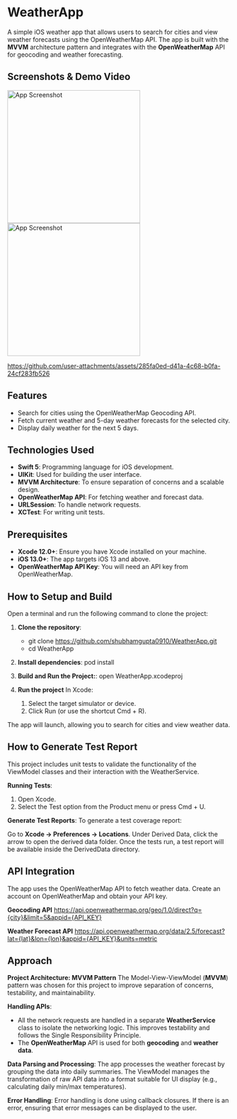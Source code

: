 # WeatherApp

A simple iOS weather app that allows users to search for cities and view weather forecasts using the OpenWeatherMap API. 
The app is built with the **MVVM** architecture pattern and integrates with the **OpenWeatherMap** API for geocoding and weather forecasting.

## Screenshots & Demo Video

<img src="https://github.com/user-attachments/assets/a3c1d8e2-c522-4763-8253-44530d216c36" alt="App Screenshot" width="300"/>
<img src="https://github.com/user-attachments/assets/1e6ed919-b72b-41a4-ba4f-d26c94c03a62" alt="App Screenshot" width="300"/>

https://github.com/user-attachments/assets/285fa0ed-d41a-4c68-b0fa-24cf283fb526


## Features

- Search for cities using the OpenWeatherMap Geocoding API.
- Fetch current weather and 5-day weather forecasts for the selected city.
- Display daily weather for the next 5 days.

## Technologies Used

- **Swift 5**: Programming language for iOS development.
- **UIKit**: Used for building the user interface.
- **MVVM Architecture**: To ensure separation of concerns and a scalable design.
- **OpenWeatherMap API**: For fetching weather and forecast data.
- **URLSession**: To handle network requests.
- **XCTest**: For writing unit tests.

## Prerequisites

- **Xcode 12.0+**: Ensure you have Xcode installed on your machine.
- **iOS 13.0+**: The app targets iOS 13 and above.
- **OpenWeatherMap API Key**: You will need an API key from OpenWeatherMap.

## How to Setup and Build
Open a terminal and run the following command to clone the project:

1. **Clone the repository**:
   - git clone https://github.com/shubhamgupta0910/WeatherApp.git
   - cd WeatherApp

2. **Install dependencies**:
     pod install

3. **Build and Run the Project:**:
     open WeatherApp.xcodeproj

4. **Run the project**
   In Xcode:

   1. Select the target simulator or device.
   2. Click Run (or use the shortcut Cmd + R).
      
The app will launch, allowing you to search for cities and view weather data.

## How to Generate Test Report
This project includes unit tests to validate the functionality of the ViewModel classes and their interaction with the WeatherService.

   **Running Tests**:
   1. Open Xcode.
   2. Select the Test option from the Product menu or press Cmd + U.

   **Generate Test Reports**:
   To generate a test coverage report:

   Go to **Xcode -> Preferences -> Locations**.
   Under Derived Data, click the arrow to open the derived data folder.
   Once the tests run, a test report will be available inside the DerivedData directory.

## API Integration
The app uses the OpenWeatherMap API to fetch weather data.
Create an account on OpenWeatherMap and obtain your API key.

**Geocoding API**
https://api.openweathermap.org/geo/1.0/direct?q={city}&limit=5&appid={API_KEY}

**Weather Forecast API**
https://api.openweathermap.org/data/2.5/forecast?lat={lat}&lon={lon}&appid={API_KEY}&units=metric

## Approach
**Project Architecture: MVVM Pattern**
The Model-View-ViewModel (**MVVM**) pattern was chosen for this project to improve separation of concerns, testability, and maintainability.

**Handling APIs**:
- All the network requests are handled in a separate **WeatherService** class to isolate the networking logic. This improves testability and follows the Single Responsibility Principle.
- The **OpenWeatherMap** API is used for both **geocoding** and **weather data**. 

**Data Parsing and Processing**:
The app processes the weather forecast by grouping the data into daily summaries. The ViewModel manages the transformation of raw API data into a format suitable for UI display (e.g., calculating daily min/max temperatures).
   
**Error Handling**:
Error handling is done using callback closures. If there is an error, ensuring that error messages can be displayed to the user.

